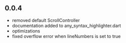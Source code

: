 ## 0.0.4

* removed default ScrollController
* documentation added to any_syntax_highlighter.dart
* optimizations
* fixed overflow error when lineNumbers is set to true